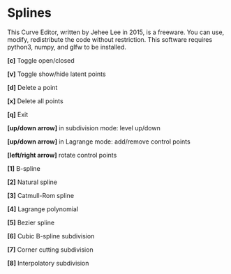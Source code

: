 # Splines

This Curve Editor, written by Jehee Lee in 2015, is a freeware.
You can use, modify, redistribute the code without restriction.
This software requires python3, numpy, and glfw to be installed.




**[c]** Toggle open/closed

**[v]** Toggle show/hide latent points

**[d]** Delete a point

**[x]** Delete all points

**[q]** Exit

**[up/down arrow]** in subdivision mode: level up/down

**[up/down arrow]** in Lagrange mode: add/remove control points

**[left/right arrow]** rotate control points


**[1]** B-spline

**[2]** Natural spline

**[3]** Catmull-Rom spline

**[4]** Lagrange polynomial

**[5]** Bezier spline

**[6]** Cubic B-spline subdivision

**[7]** Corner cutting subdivision

**[8]** Interpolatory subdivision
